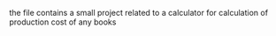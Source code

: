 the file contains a small project related to a calculator for calculation of production cost of any books
